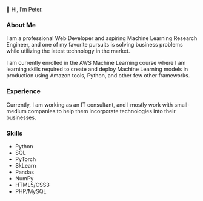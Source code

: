 👋 Hi, I’m Peter.

### About Me
I am a professional Web Developer and aspiring Machine Learning Research Engineer, and one of my favorite pursuits is solving business problems while utilizing the latest technology in the market.

I am currently enrolled in the AWS Machine Learning course where I am learning skills
required to create and deploy Machine Learning models in production using Amazon tools, Python, and other few other frameworks.

### Experience
Currently, I am working as an IT consultant, and I  mostly work with small-medium companies to help them incorporate technologies into their businesses.


### Skills

- Python
- SQL
- PyTorch
- SkLearn
- Pandas
- NumPy
- HTML5/CSS3
- PHP/MySQL

<!---
iampeterndumba/iampeterndumba is a ✨ special ✨ repository because its `README.md` (this file) appears on your GitHub profile.
You can click the Preview link to take a look at your changes.
--->
